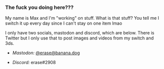 ### The fuck you doing here???
My name is Max and I'm "working" on stuff. What is that stuff? You tell me I switch it up every day since I can't stay on one item lmao

I only have two socials, mastodon and discord, which are below. There is Twitter but I only use that to post images and videos from my switch and 3ds.

- *Mastodon:* [@erase@banana.dog](https://banana.dog/@erase)

- *Discord:* erase#2908

<!--
**ButtonSaysErase/buttonsayserase** is a ✨ _special_ ✨ repository because its `README.md` (this file) appears on your GitHub profile.

Here are some ideas to get you started:

- 🔭 I’m currently working on ...
- 🌱 I’m currently learning ...
- 👯 I’m looking to collaborate on ...
- 🤔 I’m looking for help with ...
- 💬 Ask me about ...
- 📫 How to reach me: ...
- 😄 Pronouns: ...
- ⚡ Fun fact: ...
-->

